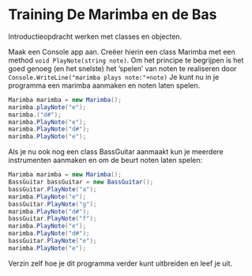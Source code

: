 # Training De Marimba en de Bas

Introductieopdracht werken met classes en objecten.

Maak een Console app aan. Creëer hierin een class Marimba met een method `void PlayNote(string note)`. Om het principe te begrijpen is het goed genoeg (en het snelste) het ’spelen’ van noten te realiseren door `Console.WriteLine("marimba plays note:"+note)` Je kunt nu in je programma een marimba aanmaken en noten laten spelen.

```cs
Marimba marimba = new Marimba();
marimba.playNote("e");
marimba.("d#");
marimba.PlayNote("e");
marimba.PlayNote("d#");
marimba.PlayNote("e");
```


Als je nu ook nog een class BassGuitar aanmaakt kun je meerdere instrumenten aanmaken en om de beurt noten laten spelen:

```cs
Marimba marimba = new Marimba();
BassGuitar bassGuitar = new BassGuitar();
bassGuitar.PlayNote("a");
marimba.PlayNote("e");
bassGuitar.PlayNote("g");
marimba.PlayNote("d#");
bassGuitar.PlayNote("f");
marimba.PlayNote("e");
marimba.PlayNote("d#");
bassGuitar.PlayNote("e");
marimba.PlayNote("e");
```

Verzin zelf hoe je dit programma verder kunt uitbreiden en leef je uit.
